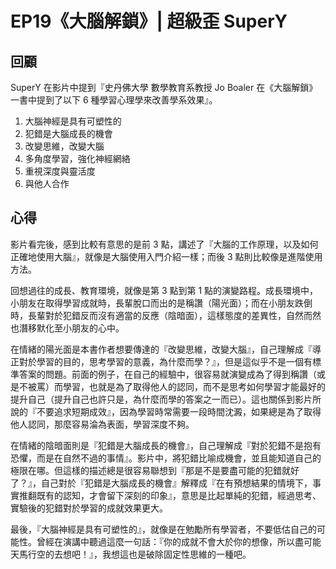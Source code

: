 EP19《大腦解鎖》| 超級歪 SuperY
===

## 回顧

SuperY 在影片中提到『史丹佛大學 數學教育系教授 Jo Boaler 在《大腦解鎖》一書中提到了以下 6 種學習心理學來改善學系效果』。

1. 大腦神經是具有可塑性的
2. 犯錯是大腦成長的機會 
3. 改變思維，改變大腦
4. 多角度學習，強化神經網絡
5. 重視深度與靈活度
6. 與他人合作

## 心得

影片看完後，感到比較有意思的是前 3 點，講述了『大腦的工作原理，以及如何正確地使用大腦』，就像是大腦使用入門介紹一樣；而後 3 點則比較像是進階使用方法。

回想過往的成長、教育環境，就像是第 3 點到第 1 點的演變路程。成長環境中，小朋友在取得學習成就時，長輩脫口而出的是稱讚（陽光面）；而在小朋友跌倒時，長輩對於犯錯反而沒有適當的反應（陰暗面），這樣態度的差異性，自然而然也潛移默化至小朋友的心中。

在情緒的陽光面是本書作者想要傳達的『改變思維，改變大腦』，自己理解成『導正對於學習的目的，思考學習的意義，為什麼而學？』，但是這似乎不是一個有標準答案的問題。前面的例子，在自己的經驗中，很容易就演變成為了得到稱讚（或是不被罵）而學習，也就是為了取得他人的認同，而不是思考如何學習才能最好的提升自己（提升自己也許只是，為什麼而學的答案之一而已）。這也關係到影片所說的『不要追求短期成效』，因為學習時常需要一段時間沈澱，如果總是為了取得他人認同，那麼容易淪為表面，學習深度不夠。

在情緒的陰暗面則是『犯錯是大腦成長的機會』，自己理解成『對於犯錯不是抱有恐懼，而是在自然不過的事情』。影片中，將犯錯比喻成機會，並且能知道自己的極限在哪。但這樣的描述總是很容易聯想到『那是不是要盡可能的犯錯就好了？』，自己對於『犯錯是大腦成長的機會』解釋成『在有預想結果的情境下，事實推翻既有的認知，才會留下深刻的印象』，意思是比起單純的犯錯，經過思考、實驗後的犯錯對於學習的成就效果更大。

最後，『大腦神經是具有可塑性的』，就像是在勉勵所有學習者，不要低估自己的可能性。曾經在演講中聽過這麼一句話：『你的成就不會大於你的想像，所以盡可能天馬行空的去想吧！』，我想這也是破除固定性思維的一種吧。